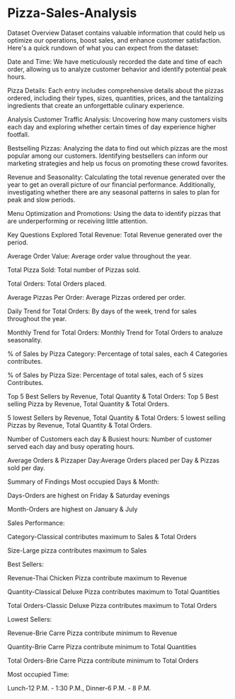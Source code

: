# Pizza-Sales-Analysis
Dataset Overview
  Dataset contains valuable information that could help us optimize our operations, boost sales, and enhance customer satisfaction. Here's a quick rundown of what you can expect from the dataset:

Date and Time: 
  We have meticulously recorded the date and time of each order, allowing us to analyze customer behavior and identify potential peak hours.

Pizza Details:
  Each entry includes comprehensive details about the pizzas ordered, including their types, sizes, quantities, prices, and the tantalizing ingredients that create an unforgettable culinary experience.

Analysis
Customer Traffic Analysis: Uncovering how many customers visits each day and exploring whether certain times of day experience higher footfall.

Bestselling Pizzas: 
Analyzing the data to find out which pizzas are the most popular among our customers. Identifying bestsellers can inform our marketing strategies and help us focus on promoting these crowd favorites.

Revenue and Seasonality: 
Calculating the total revenue generated over the year to get an overall picture of our financial performance. Additionally, investigating whether there are any seasonal patterns in sales to plan for peak and slow periods.

Menu Optimization and Promotions:
Using the data to identify pizzas that are underperforming or receiving little attention.

Key Questions Explored
Total Revenue: Total Revenue generated over the period.

Average Order Value: Average order value throughout the year.

Total Pizza Sold: Total number of Pizzas sold.

Total Orders: Total Orders placed.

Average Pizzas Per Order: Average Pizzas ordered per order.

Daily Trend for Total Orders: By days of the week, trend for sales throughout the year.

Monthly Trend for Total Orders: Monthly Trend for Total Orders to analuze seasonality.

% of Sales by Pizza Category: Percentage of total sales, each 4 Categories contributes.

% of Sales by Pizza Size: Percentage of total sales, each of 5 sizes Contributes.

Top 5 Best Sellers by Revenue, Total Quantity & Total Orders: Top 5 Best selling Pizza by Revenue, Total Quantity & Total Orders.

5 lowest Sellers by Revenue, Total Quantity & Total Orders: 5 lowest selling Pizzas by Revenue, Total Quantity & Total Orders.

Number of Customers each day & Busiest hours: Number of customer served each day and busy operating hours.

Average Orders & Pizzaper Day:Average Orders placed per Day & Pizzas sold per day.

Summary of Findings
Most occupied Days & Month:

Days-Orders are highest on Friday & Saturday evenings

Month-Orders are highest on January & July

Sales Performance:

Category-Classical contributes maximum to Sales & Total Orders

Size-Large pizza contributes maximum to Sales

Best Sellers:

Revenue-Thai Chicken Pizza contribute maximum to Revenue

Quantity-Classical Deluxe Pizza contributes maximum to Total Quantities

Total Orders-Classic Deluxe Pizza contributes maximum to Total Orders

Lowest Sellers:

Revenue-Brie Carre Pizza contribute minimum to Revenue

Quantity-Brie Carre Pizza contribute minimum to Total Quantities

Total Orders-Brie Carre Pizza contribute minimum to Total Orders

Most occupied Time:

Lunch-12 P.M. - 1:30 P.M., Dinner-6 P.M. - 8 P.M.
